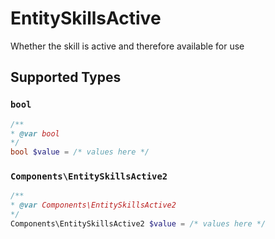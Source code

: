 # EntitySkillsActive

Whether the skill is active and therefore available for use


## Supported Types

### `bool`

```php
/**
* @var bool
*/
bool $value = /* values here */
```

### `Components\EntitySkillsActive2`

```php
/**
* @var Components\EntitySkillsActive2
*/
Components\EntitySkillsActive2 $value = /* values here */
```

